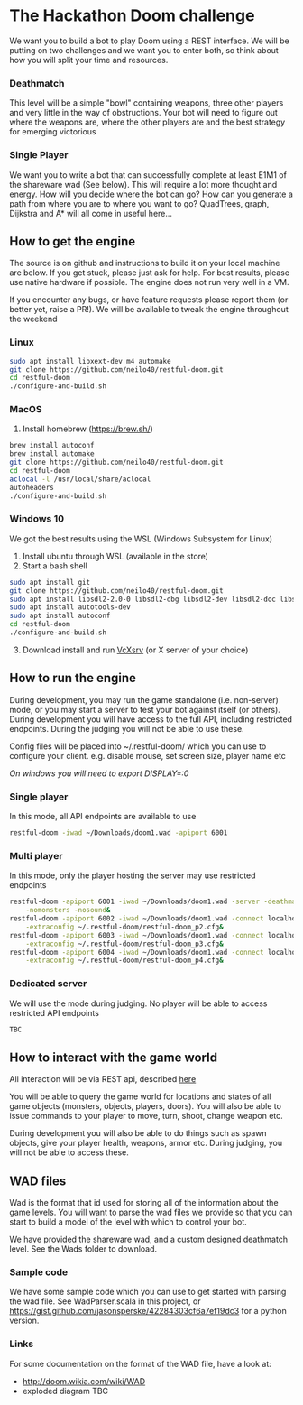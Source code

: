 # The Hackathon Doom challenge

We want you to build a bot to play Doom using a REST interface.  We will be putting on two challenges and we want you to enter both, so think about how you will split your time and resources.

### Deathmatch
This level will be a simple "bowl" containing weapons, three other players and very little in the way of obstructions.  Your bot will need to figure out where the weapons are, where the other players are and the best strategy for emerging victorious

### Single Player
We want you to write a bot that can successfully complete at least E1M1 of the shareware wad (See below).  This will require a lot more thought and energy.  How will you decide where the bot can go?  How can you generate a path from where you are to where you want to go?  QuadTrees, graph, Dijkstra and A* will all come in useful here... 

## How to get the engine
The source is on github and instructions to build it on your local machine are below.  If you get stuck, please just ask for help.  For best results, please use native hardware if possible.  The engine does not run very well in a VM.

If you encounter any bugs, or have feature requests please report them (or better yet, raise a PR!).  We will be available to tweak the engine throughout the weekend

### Linux
```bash
sudo apt install libxext-dev m4 automake
git clone https://github.com/neilo40/restful-doom.git
cd restful-doom
./configure-and-build.sh
```

### MacOS
1. Install homebrew (https://brew.sh/)
```bash
brew install autoconf
brew install automake
git clone https://github.com/neilo40/restful-doom.git
cd restful-doom
aclocal -l /usr/local/share/aclocal
autoheaders
./configure-and-build.sh
```

### Windows 10
We got the best results using the WSL (Windows Subsystem for Linux)
1. Install ubuntu through WSL (available in the store)
2. Start a bash shell
```bash
sudo apt install git
git clone https://github.com/neilo40/restful-doom.git
sudo apt install libsdl2-2.0-0 libsdl2-dbg libsdl2-dev libsdl2-doc libsdl2-gfx-1.0-0 libsdl2-gfx-dbg libsdl2-gfx-dev libsdl2-gfx-doc libsdl2-image-2.0-0 libsdl2-image-dbg libsdl2-image-dev libsdl2-mixer-2.0-0 libsdl2-mixer-dbg libsdl2-mixer-dev libsdl2-net-2.0-0 libsdl2-net-dbg libsdl2-net-dev libdsl2-ttf-2.0-0 libsdl2-ttf-dbg libsdl2-ttf-dev
sudo apt install autotools-dev
sudo apt install autoconf
cd restful-doom
./configure-and-build.sh
```
3. Download install and run [VcXsrv](https://sourceforge.net/projects/vcxsrv/) (or X server of your choice)

## How to run the engine
During development, you may run the game standalone (i.e. non-server) mode, or you may start a server to test your bot against itself (or others).  During development you will have access to the full API, including restricted endpoints.  During the judging you will not be able to use these.

Config files will be placed into ~/.restful-doom/ which you can use to configure your client.  e.g. disable mouse, set screen size, player name etc

*On windows you will need to export DISPLAY=:0*

### Single player
In this mode, all API endpoints are available to use
```bash
restful-doom -iwad ~/Downloads/doom1.wad -apiport 6001
```

### Multi player
In this mode, only the player hosting the server may use restricted endpoints

```bash
restful-doom -apiport 6001 -iwad ~/Downloads/doom1.wad -server -deathmatch -privateserver \
    -nomonsters -nosound&
restful-doom -apiport 6002 -iwad ~/Downloads/doom1.wad -connect localhost \
    -extraconfig ~/.restful-doom/restful-doom_p2.cfg&
restful-doom -apiport 6003 -iwad ~/Downloads/doom1.wad -connect localhost \
    -extraconfig ~/.restful-doom/restful-doom_p3.cfg&
restful-doom -apiport 6004 -iwad ~/Downloads/doom1.wad -connect localhost \
    -extraconfig ~/.restful-doom/restful-doom_p4.cfg&
```

### Dedicated server
We will use the mode during judging.  No player will be able to access restricted API endpoints

```bash
TBC
```

## How to interact with the game world
All interaction will be via REST api, described [here](http://htmlpreview.github.io/?https://github.com/neilo40/restful-doom/blob/master/RAML/doom_api.html) 

You will be able to query the game world for locations and states of all game objects (monsters, objects, players, doors).  You will also be able to issue commands to your player to move, turn, shoot, change weapon etc.

During development you will also be able to do things such as spawn objects, give your player health, weapons, armor etc.  During judging, you will not be able to access these.

## WAD files
Wad is the format that id used for storing all of the information about the game levels.  You will want to parse the wad files we provide so that you can start to build a model of the level with which to control your bot.

We have provided the shareware wad, and a custom designed deathmatch level.  See the Wads folder to download.

### Sample code
We have some sample code which you can use to get started with parsing the  wad file.  See WadParser.scala in this project, or https://gist.github.com/jasonsperske/42284303cf6a7ef19dc3 for a python version.

### Links
For some documentation on the format of the WAD file, have a look at:
- http://doom.wikia.com/wiki/WAD
- exploded diagram TBC
